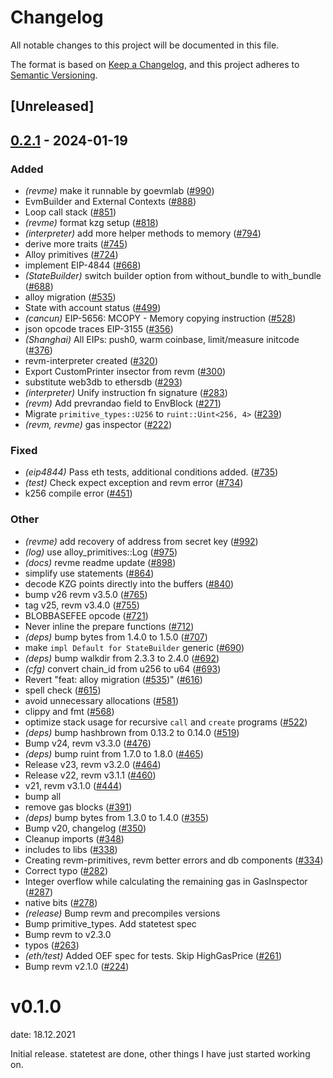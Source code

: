 # Changelog
All notable changes to this project will be documented in this file.

The format is based on [Keep a Changelog](https://keepachangelog.com/en/1.0.0/),
and this project adheres to [Semantic Versioning](https://semver.org/spec/v2.0.0.html).

## [Unreleased]

## [0.2.1](https://github.com/carryingpotman/revm/compare/revme-v0.2.0...revme-v0.2.1) - 2024-01-19

### Added
- *(revme)* make it runnable by goevmlab ([#990](https://github.com/carryingpotman/revm/pull/990))
- EvmBuilder and External Contexts ([#888](https://github.com/carryingpotman/revm/pull/888))
- Loop call stack ([#851](https://github.com/carryingpotman/revm/pull/851))
- *(revme)* format kzg setup ([#818](https://github.com/carryingpotman/revm/pull/818))
- *(interpreter)* add more helper methods to memory ([#794](https://github.com/carryingpotman/revm/pull/794))
- derive more traits ([#745](https://github.com/carryingpotman/revm/pull/745))
- Alloy primitives ([#724](https://github.com/carryingpotman/revm/pull/724))
- implement EIP-4844 ([#668](https://github.com/carryingpotman/revm/pull/668))
- *(StateBuilder)* switch builder option from without_bundle to with_bundle ([#688](https://github.com/carryingpotman/revm/pull/688))
- alloy migration ([#535](https://github.com/carryingpotman/revm/pull/535))
- State with account status ([#499](https://github.com/carryingpotman/revm/pull/499))
- *(cancun)* EIP-5656: MCOPY - Memory copying instruction ([#528](https://github.com/carryingpotman/revm/pull/528))
- json opcode traces EIP-3155 ([#356](https://github.com/carryingpotman/revm/pull/356))
- *(Shanghai)* All EIPs: push0, warm coinbase, limit/measure initcode ([#376](https://github.com/carryingpotman/revm/pull/376))
- revm-interpreter created ([#320](https://github.com/carryingpotman/revm/pull/320))
- Export CustomPrinter insector from revm ([#300](https://github.com/carryingpotman/revm/pull/300))
- substitute web3db to ethersdb ([#293](https://github.com/carryingpotman/revm/pull/293))
- *(interpreter)* Unify instruction fn signature ([#283](https://github.com/carryingpotman/revm/pull/283))
- *(revm)* Add prevrandao field to EnvBlock ([#271](https://github.com/carryingpotman/revm/pull/271))
- Migrate `primitive_types::U256` to `ruint::Uint<256, 4>` ([#239](https://github.com/carryingpotman/revm/pull/239))
- *(revm, revme)* gas inspector ([#222](https://github.com/carryingpotman/revm/pull/222))

### Fixed
- *(eip4844)* Pass eth tests, additional conditions added. ([#735](https://github.com/carryingpotman/revm/pull/735))
- *(test)* Check expect exception and revm error ([#734](https://github.com/carryingpotman/revm/pull/734))
- k256 compile error ([#451](https://github.com/carryingpotman/revm/pull/451))

### Other
- *(revme)* add recovery of address from secret key ([#992](https://github.com/carryingpotman/revm/pull/992))
- *(log)* use alloy_primitives::Log ([#975](https://github.com/carryingpotman/revm/pull/975))
- *(docs)* revme readme update ([#898](https://github.com/carryingpotman/revm/pull/898))
- simplify use statements ([#864](https://github.com/carryingpotman/revm/pull/864))
- decode KZG points directly into the buffers ([#840](https://github.com/carryingpotman/revm/pull/840))
- bump v26 revm v3.5.0 ([#765](https://github.com/carryingpotman/revm/pull/765))
- tag v25, revm v3.4.0 ([#755](https://github.com/carryingpotman/revm/pull/755))
- BLOBBASEFEE opcode ([#721](https://github.com/carryingpotman/revm/pull/721))
- Never inline the prepare functions ([#712](https://github.com/carryingpotman/revm/pull/712))
- *(deps)* bump bytes from 1.4.0 to 1.5.0 ([#707](https://github.com/carryingpotman/revm/pull/707))
- make `impl Default for StateBuilder` generic ([#690](https://github.com/carryingpotman/revm/pull/690))
- *(deps)* bump walkdir from 2.3.3 to 2.4.0 ([#692](https://github.com/carryingpotman/revm/pull/692))
- *(cfg)* convert chain_id from u256 to u64 ([#693](https://github.com/carryingpotman/revm/pull/693))
- Revert "feat: alloy migration ([#535](https://github.com/carryingpotman/revm/pull/535))" ([#616](https://github.com/carryingpotman/revm/pull/616))
- spell check ([#615](https://github.com/carryingpotman/revm/pull/615))
- avoid unnecessary allocations ([#581](https://github.com/carryingpotman/revm/pull/581))
- clippy and fmt ([#568](https://github.com/carryingpotman/revm/pull/568))
- optimize stack usage for recursive `call` and `create` programs ([#522](https://github.com/carryingpotman/revm/pull/522))
- *(deps)* bump hashbrown from 0.13.2 to 0.14.0 ([#519](https://github.com/carryingpotman/revm/pull/519))
- Bump v24, revm v3.3.0 ([#476](https://github.com/carryingpotman/revm/pull/476))
- *(deps)* bump ruint from 1.7.0 to 1.8.0 ([#465](https://github.com/carryingpotman/revm/pull/465))
- Release v23, revm v3.2.0 ([#464](https://github.com/carryingpotman/revm/pull/464))
- Release v22, revm v3.1.1 ([#460](https://github.com/carryingpotman/revm/pull/460))
- v21, revm v3.1.0 ([#444](https://github.com/carryingpotman/revm/pull/444))
- bump all
- remove gas blocks ([#391](https://github.com/carryingpotman/revm/pull/391))
- *(deps)* bump bytes from 1.3.0 to 1.4.0 ([#355](https://github.com/carryingpotman/revm/pull/355))
- Bump v20, changelog ([#350](https://github.com/carryingpotman/revm/pull/350))
- Cleanup imports ([#348](https://github.com/carryingpotman/revm/pull/348))
- includes to libs ([#338](https://github.com/carryingpotman/revm/pull/338))
- Creating revm-primitives, revm better errors and db components  ([#334](https://github.com/carryingpotman/revm/pull/334))
- Correct typo ([#282](https://github.com/carryingpotman/revm/pull/282))
- Integer overflow while calculating the remaining gas in GasInspector ([#287](https://github.com/carryingpotman/revm/pull/287))
- native bits ([#278](https://github.com/carryingpotman/revm/pull/278))
- *(release)* Bump revm and precompiles versions
- Bump primitive_types. Add statetest spec
- Bump revm to v2.3.0
- typos ([#263](https://github.com/carryingpotman/revm/pull/263))
- *(eth/test)* Added OEF spec for tests. Skip HighGasPrice ([#261](https://github.com/carryingpotman/revm/pull/261))
- Bump revm v2.1.0 ([#224](https://github.com/carryingpotman/revm/pull/224))
# v0.1.0
date: 18.12.2021

Initial release. statetest are done, other things I have just started working on.